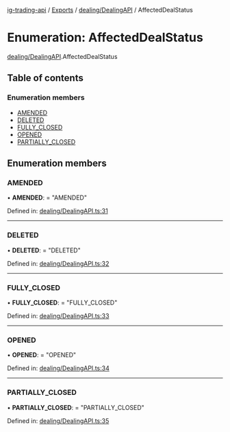 [ig-trading-api](../README.md) / [Exports](../modules.md) / [dealing/DealingAPI](../modules/dealing_dealingapi.md) / AffectedDealStatus

# Enumeration: AffectedDealStatus

[dealing/DealingAPI](../modules/dealing_dealingapi.md).AffectedDealStatus

## Table of contents

### Enumeration members

- [AMENDED](dealing_dealingapi.affecteddealstatus.md#amended)
- [DELETED](dealing_dealingapi.affecteddealstatus.md#deleted)
- [FULLY_CLOSED](dealing_dealingapi.affecteddealstatus.md#fully_closed)
- [OPENED](dealing_dealingapi.affecteddealstatus.md#opened)
- [PARTIALLY_CLOSED](dealing_dealingapi.affecteddealstatus.md#partially_closed)

## Enumeration members

### AMENDED

• **AMENDED**: = "AMENDED"

Defined in: [dealing/DealingAPI.ts:31](https://github.com/bennycode/ig-trading-api/blob/6347f7e/src/dealing/DealingAPI.ts#L31)

---

### DELETED

• **DELETED**: = "DELETED"

Defined in: [dealing/DealingAPI.ts:32](https://github.com/bennycode/ig-trading-api/blob/6347f7e/src/dealing/DealingAPI.ts#L32)

---

### FULLY_CLOSED

• **FULLY_CLOSED**: = "FULLY_CLOSED"

Defined in: [dealing/DealingAPI.ts:33](https://github.com/bennycode/ig-trading-api/blob/6347f7e/src/dealing/DealingAPI.ts#L33)

---

### OPENED

• **OPENED**: = "OPENED"

Defined in: [dealing/DealingAPI.ts:34](https://github.com/bennycode/ig-trading-api/blob/6347f7e/src/dealing/DealingAPI.ts#L34)

---

### PARTIALLY_CLOSED

• **PARTIALLY_CLOSED**: = "PARTIALLY_CLOSED"

Defined in: [dealing/DealingAPI.ts:35](https://github.com/bennycode/ig-trading-api/blob/6347f7e/src/dealing/DealingAPI.ts#L35)
